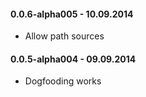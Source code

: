 #### 0.0.6-alpha005 - 10.09.2014
* Allow path sources

#### 0.0.5-alpha004 - 09.09.2014
* Dogfooding works